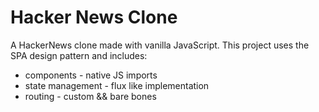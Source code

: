 # Hacker News Clone

A HackerNews clone made with vanilla JavaScript. This project uses the SPA design pattern and includes:
- components - native JS imports
- state management - flux like implementation
- routing - custom && bare bones